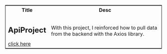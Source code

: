 <table style=" border:1px solid black;">
  <tr>
    <th>Title</th>
    <th>Desc</th>
  </tr>

<tr>
    <td>
       <h2>ApiProject</h2>
        <a href="https://github.com/nurullhkrds/react/tree/main/api" > click here </a>
    </td>
    <td> <p>With this project, I reinforced how to pull data from the backend with the Axios library. </p> 
    </td>

</tr>


 
</table>



